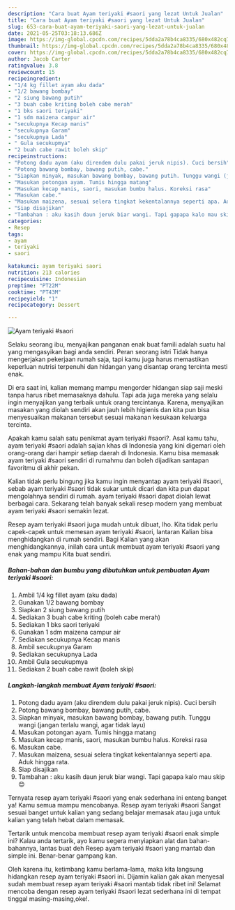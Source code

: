 ```yaml
---
description: "Cara buat Ayam teriyaki #saori yang lezat Untuk Jualan"
title: "Cara buat Ayam teriyaki #saori yang lezat Untuk Jualan"
slug: 653-cara-buat-ayam-teriyaki-saori-yang-lezat-untuk-jualan
date: 2021-05-25T03:18:13.686Z
image: https://img-global.cpcdn.com/recipes/5dda2a78b4ca8335/680x482cq70/ayam-teriyaki-saori-foto-resep-utama.jpg
thumbnail: https://img-global.cpcdn.com/recipes/5dda2a78b4ca8335/680x482cq70/ayam-teriyaki-saori-foto-resep-utama.jpg
cover: https://img-global.cpcdn.com/recipes/5dda2a78b4ca8335/680x482cq70/ayam-teriyaki-saori-foto-resep-utama.jpg
author: Jacob Carter
ratingvalue: 3.8
reviewcount: 15
recipeingredient:
- "1/4 kg fillet ayam aku dada"
- "1/2 bawang bombay"
- "2 siung bawang putih"
- "3 buah cabe kriting boleh cabe merah"
- "1 bks saori teriyaki"
- "1 sdm maizena campur air"
- "secukupnya Kecap manis"
- "secukupnya Garam"
- "secukupnya Lada"
- " Gula secukupmya"
- "2 buah cabe rawit boleh skip"
recipeinstructions:
- "Potong dadu ayam (aku direndem dulu pakai jeruk nipis). Cuci bersih"
- "Potong bawang bombay, bawang putih, cabe."
- "Siapkan minyak, masukan bawang bombay, bawang putih. Tunggu wangi (jangan terlalu wangi, agar tidak layu)"
- "Masukan potongan ayam. Tumis hingga matang"
- "Masukan kecap manis, saori, masukan bumbu halus. Koreksi rasa"
- "Masukan cabe."
- "Masukan maizena, sesuai selera tingkat kekentalannya seperti apa. Aduk hingga rata."
- "Siap disajikan"
- "Tambahan : aku kasih daun jeruk biar wangi. Tapi gapapa kalo mau skip 😊"
categories:
- Resep
tags:
- ayam
- teriyaki
- saori

katakunci: ayam teriyaki saori 
nutrition: 213 calories
recipecuisine: Indonesian
preptime: "PT22M"
cooktime: "PT43M"
recipeyield: "1"
recipecategory: Dessert

---
```



![Ayam teriyaki #saori](https://img-global.cpcdn.com/recipes/5dda2a78b4ca8335/680x482cq70/ayam-teriyaki-saori-foto-resep-utama.jpg)

Selaku seorang ibu, menyajikan panganan enak buat famili adalah suatu hal yang mengasyikan bagi anda sendiri. Peran seorang istri Tidak hanya mengerjakan pekerjaan rumah saja, tapi kamu juga harus memastikan keperluan nutrisi terpenuhi dan hidangan yang disantap orang tercinta mesti enak.

Di era  saat ini, kalian memang mampu mengorder hidangan siap saji meski tanpa harus ribet memasaknya dahulu. Tapi ada juga mereka yang selalu ingin menyajikan yang terbaik untuk orang tercintanya. Karena, menyajikan masakan yang diolah sendiri akan jauh lebih higienis dan kita pun bisa menyesuaikan makanan tersebut sesuai makanan kesukaan keluarga tercinta. 



Apakah kamu salah satu penikmat ayam teriyaki #saori?. Asal kamu tahu, ayam teriyaki #saori adalah sajian khas di Indonesia yang kini digemari oleh orang-orang dari hampir setiap daerah di Indonesia. Kamu bisa memasak ayam teriyaki #saori sendiri di rumahmu dan boleh dijadikan santapan favoritmu di akhir pekan.

Kalian tidak perlu bingung jika kamu ingin menyantap ayam teriyaki #saori, sebab ayam teriyaki #saori tidak sukar untuk dicari dan kita pun dapat mengolahnya sendiri di rumah. ayam teriyaki #saori dapat diolah lewat berbagai cara. Sekarang telah banyak sekali resep modern yang membuat ayam teriyaki #saori semakin lezat.

Resep ayam teriyaki #saori juga mudah untuk dibuat, lho. Kita tidak perlu capek-capek untuk memesan ayam teriyaki #saori, lantaran Kalian bisa menghidangkan di rumah sendiri. Bagi Kalian yang akan menghidangkannya, inilah cara untuk membuat ayam teriyaki #saori yang enak yang mampu Kita buat sendiri.

<!--inarticleads1-->

##### Bahan-bahan dan bumbu yang dibutuhkan untuk pembuatan Ayam teriyaki #saori:

1. Ambil 1/4 kg fillet ayam (aku dada)
1. Gunakan 1/2 bawang bombay
1. Siapkan 2 siung bawang putih
1. Sediakan 3 buah cabe kriting (boleh cabe merah)
1. Sediakan 1 bks saori teriyaki
1. Gunakan 1 sdm maizena campur air
1. Sediakan secukupnya Kecap manis
1. Ambil secukupnya Garam
1. Sediakan secukupnya Lada
1. Ambil  Gula secukupmya
1. Sediakan 2 buah cabe rawit (boleh skip)




<!--inarticleads2-->

##### Langkah-langkah membuat Ayam teriyaki #saori:

1. Potong dadu ayam (aku direndem dulu pakai jeruk nipis). Cuci bersih
1. Potong bawang bombay, bawang putih, cabe.
1. Siapkan minyak, masukan bawang bombay, bawang putih. Tunggu wangi (jangan terlalu wangi, agar tidak layu)
1. Masukan potongan ayam. Tumis hingga matang
1. Masukan kecap manis, saori, masukan bumbu halus. Koreksi rasa
1. Masukan cabe.
1. Masukan maizena, sesuai selera tingkat kekentalannya seperti apa. Aduk hingga rata.
1. Siap disajikan
1. Tambahan : aku kasih daun jeruk biar wangi. Tapi gapapa kalo mau skip 😊




Ternyata resep ayam teriyaki #saori yang enak sederhana ini enteng banget ya! Kamu semua mampu mencobanya. Resep ayam teriyaki #saori Sangat sesuai banget untuk kalian yang sedang belajar memasak atau juga untuk kalian yang telah hebat dalam memasak.

Tertarik untuk mencoba membuat resep ayam teriyaki #saori enak simple ini? Kalau anda tertarik, ayo kamu segera menyiapkan alat dan bahan-bahannya, lantas buat deh Resep ayam teriyaki #saori yang mantab dan simple ini. Benar-benar gampang kan. 

Oleh karena itu, ketimbang kamu berlama-lama, maka kita langsung hidangkan resep ayam teriyaki #saori ini. Dijamin kalian gak akan menyesal sudah membuat resep ayam teriyaki #saori mantab tidak ribet ini! Selamat mencoba dengan resep ayam teriyaki #saori lezat sederhana ini di tempat tinggal masing-masing,oke!.

